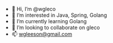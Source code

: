 - 👋 Hi, I’m @wgleco
- 👀 I’m interested in Java, Spring, Golang
- 🌱 I’m currently learning Golang
- 💞️ I’m looking to collaborate on gleco
- 📫 wgleeson@gmail.com

<!---
wgleco/wgleco is a ✨ special ✨ repository because its `README.md` (this file) appears on your GitHub profile.
You can click the Preview link to take a look at your changes.
--->
